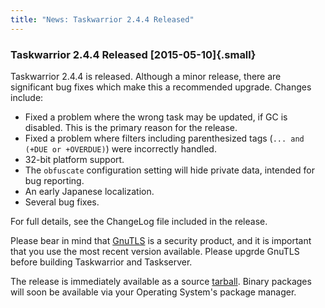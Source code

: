 ```yaml
---
title: "News: Taskwarrior 2.4.4 Released"
---
```


### Taskwarrior 2.4.4 Released [2015-05-10]{.small}

Taskwarrior 2.4.4 is released. Although a minor release, there are significant
bug fixes which make this a recommended upgrade. Changes include:

-   Fixed a problem where the wrong task may be updated, if GC is disabled. This
    is the primary reason for the release.
-   Fixed a problem where filters including parenthesized tags
    (`... and (+DUE or +OVERDUE)`) were incorrectly handled.
-   32-bit platform support.
-   The `obfuscate` configuration setting will hide private data, intended for
    bug reporting.
-   An early Japanese localization.
-   Several bug fixes.

For full details, see the ChangeLog file included in the release.

Please bear in mind that [GnuTLS](https://gnutls.org/) is a security product,
and it is important that you use the most recent version available. Please
upgrde GnuTLS before building Taskwarrior and Taskserver.

The release is immediately available as a source
[tarball](/download?pk_campaign=twitter&pk_kwd=task-2.4.4). Binary packages will
soon be available via your Operating System\'s package manager.
